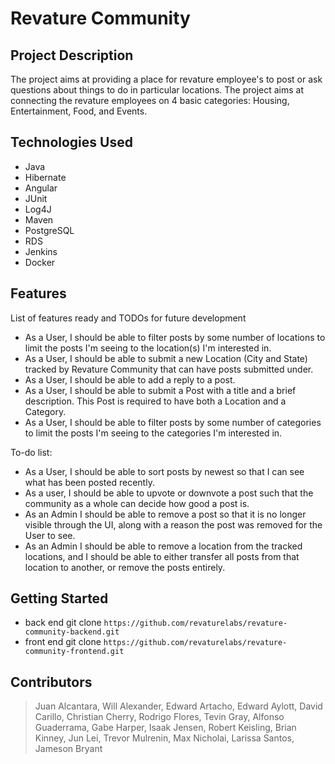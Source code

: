 <!-- v3 -->

# Revature Community

## Project Description

The project aims at providing a place for revature employee's to post or ask questions about things to do in particular locations. The project aims at connecting the revature employees on 4 basic categories: Housing, Entertainment, Food, and Events.



## Technologies Used

* Java
* Hibernate
* Angular
* JUnit
* Log4J
* Maven
* PostgreSQL
* RDS
* Jenkins
* Docker

## Features

List of features ready and TODOs for future development

* As a User, I should be able to filter posts by some number of locations to limit the posts I'm seeing to the location(s) I'm interested in.
* As a User, I should be able to submit a new Location (City and State) tracked by Revature Community that can have posts submitted under.
* As a User, I should be able to add a reply to a post.
* As a User, I should be able to submit a Post with a title and a brief description. This Post is required to have both a Location and a Category.
* As a User, I should be able to filter posts by some number of categories to limit the posts I'm seeing to the categories I'm interested in.

To-do list:
* As a User, I should be able to sort posts by newest so that I can see what has been posted recently.
* As a user, I should be able to upvote or downvote a post such that the community as a whole can decide how good a post is.
* As an Admin I should be able to remove a post so that it is no longer visible through the UI, along with a reason the post was removed for the User to see.
* As an Admin I should be able to remove a location from the tracked locations, and I should be able to either transfer all posts from that location to another, or remove the posts entirely.

## Getting Started
   
- back end git clone `https://github.com/revaturelabs/revature-community-backend.git`
- front end git clone `https://github.com/revaturelabs/revature-community-frontend.git`

<!-- ## Usage

> Here, you instruct other people on how to use your project after they’ve installed it. This would also be a good place to include screenshots of your project in action. -->

## Contributors

> Juan Alcantara, Will Alexander, Edward Artacho, Edward Aylott, David Carillo, Christian Cherry, Rodrigo Flores, Tevin Gray, Alfonso Guaderrama, Gabe Harper, Isaak Jensen, Robert Keisling, Brian Kinney, Jun Lei, Trevor Mulrenin, Max Nicholai, Larissa Santos, Jameson Bryant

<!-- ## License

This project uses the following license: [<license_name>](<link>). -->



<!-- v2 -->
<!--# RevatureCommunity
Backend

![Project Image](project-image-url)

> "Find out what's nearby from those you work with."
 Workshop this a bit more....

---
### Table of Contents

- [Revature Community](#revature-community)
  - [Project Description](#project-description)
  - [Technologies Used](#technologies-used)
  - [Features](#features)
  - [Getting Started](#getting-started)
  - [Contributors](#contributors)
  - [License](#license)

---

## Description

"Know your community." With Revature Communtiy we aim to provide a platform where employees of Revature can help each other out by posting information on local points of interest. Be it the best local dentist, a nearby park for relaxing, or your favorite karaoke bar Revature Community will help you spread the word to your co-workers. Whether you're new to the area or just looking for a new regular spot to eat lunch at with Revature Community you can find what you're looking for.

#### Technologies

 - Angular
 - Spring Boot
 - Hibernate
 - JUnit
 - Mockito
 - RDS
 - AWS

---

## How To Use

After you follow the [installation](#installation) below you'll be be able to navigate the website like any normal social oriented service. You'll be prompted to enter your login information and from there you can post, search, filter, and comment about any location or spot you'd like. Post a local favorite barbershop, look for the farmer's market, or comment on how much you love the new arcade you found on Revature Community!

#### Installation 
- Pull both the revature-community-frontend AND revature-community-backend into a local repository.
- Make the following environmental variable changes:
  - example (needs update)
- You'll need to either import [this database](databaselink) or create your own using [this erd form](erdform).
- Change the database connections [here]().
- Run your back end using your IDE of choice (we made it using STS)
- Open Angular and designate the approat base.url paths in the service files.
- In Angular's CLI use `ng serve --o` to start a dev server.
- The website will appear in your browser.


#### API Reference

```html
<p>dummy code, config, show them what they can do with the code</p>
```
[Back To The Top](#revaturecommunity)

---

## References
- Resources that we learned from or other relative information to help understand how you did your work.

[Back To The Top](#revaturecommunity)

---

## License

- Email Kenneth for liscense info if any.

[Back To The Top](#revaturecommunity)

---

## Authors Info

- Twitters
- Websites
- Names?

[Back To The Top](#revaturecommunity) -->


<!-- This project was generated with [Angular CLI](https://github.com/angular/angular-cli) version 11.2.7.

## Development server

Run `ng serve` for a dev server. Navigate to `http://localhost:4200/`. The app will automatically reload if you change any of the source files.

## Code scaffolding

Run `ng generate component component-name` to generate a new component. You can also use `ng generate directive|pipe|service|class|guard|interface|enum|module`.

## Build

Run `ng build` to build the project. The build artifacts will be stored in the `dist/` directory. Use the `--prod` flag for a production build.

## Running unit tests

Run `ng test` to execute the unit tests via [Karma](https://karma-runner.github.io).

## Running end-to-end tests

Run `ng e2e` to execute the end-to-end tests via [Protractor](http://www.protractortest.org/).

## Further help

To get more help on the Angular CLI use `ng help` or go check out the [Angular CLI Overview and Command Reference](https://angular.io/cli) page. -->
